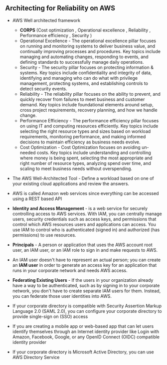 ## Architecting for Reliability on AWS
* AWS Well architected framework 
  * **CORPS** (Cost optimization , Operational excellence , Reliability , Performance efficiency , Security ) 
  * Operational Excellence - The operational excellence pillar focuses on running and monitoring systems to deliver business value, and continually improving processes and procedures. Key topics include managing and automating changes, responding to events, and defining standards to successfully manage daily operations.
  * Security - The security pillar focuses on protecting information & systems. Key topics include confidentiality and integrity of data, identifying and managing who can do what with privilege management, protecting systems, and establishing controls to detect security events.
  * Reliability - The reliability pillar focuses on the ability to prevent, and quickly recover from failures to meet business and customer demand. Key topics include foundational elements around setup, cross project requirements, recovery planning, and how we handle change.
  * Performance Efficiency - The performance efficiency pillar focuses on using IT and computing resources efficiently. Key topics include selecting the right resource types and sizes based on workload requirements, monitoring performance, and making informed decisions to maintain efficiency as business needs evolve.
  * Cost Optimization - Cost Optimization focuses on avoiding un-needed costs. Key topics include understanding and controlling where money is being spent, selecting the most appropriate and right number of resource types, analyzing spend over time, and scaling to meet business needs without overspending.
* The AWS Well-Architected Tool - Define a workload based on one of your existing cloud applications and review the answers.
* AWS is called Amazon web services since everything can be accessed using a REST based API 


* **Identity and Access Management** - is a web service for securely controlling access to AWS services. With IAM, you can centrally manage users, security credentials such as access keys, and permissions that control which AWS resources users and applications can access. You use IAM to control who is authenticated (signed in) and authorized (has permissions) to use resources.
 * **Principals** - A person or application that uses the AWS account root user, an IAM user, or an IAM role to sign in and make requests to AWS.
 * An IAM user doesn't have to represent an actual person; you can create an **IAM user** in order to generate an access key for an application that runs in your corporate network and needs AWS access.
 * **Federating Existing Users** - If the users in your organization already have a way to be authenticated, such as by signing in to your corporate network, you don't have to create separate IAM users for them. Instead, you can federate those user identities into AWS.
  * If your corporate directory is compatible with Security Assertion Markup Language 2.0 (SAML 2.0), you can configure your corporate directory to provide single-sign on (SSO) access
  * If you are creating a mobile app or web-based app that can let users identify themselves through an Internet identity provider like Login with Amazon, Facebook, Google, or any OpenID Connect (OIDC) compatible identity provider
  * If your corporate directory is Microsoft Active Directory, you can use AWS Directory Service
